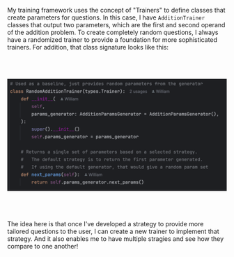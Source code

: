 My training framework uses the concept of "Trainers" to define classes that create parameters for questions. In this case, I have `AdditionTrainer` classes that output two parameters, which are the first and second operand of the addition problem. To create completely random questions, I always have a randomized trainer to provide a foundation for more sophisticated trainers. For addition, that class signature looks like this:

<div style="margin-top: 4rem;"></div>

![sample data](/assets/2025-04-14/param_generator.png)

<div style="margin-top: 4rem;"></div>

The idea here is that once I've developed a strategy to provide more tailored questions to the user, I can create a new trainer to implement that strategy. And it also enables me to have multiple stragies and see how they compare to one another!